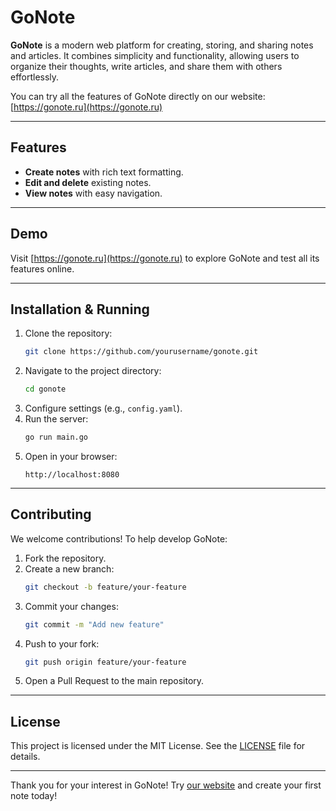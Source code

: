 # GoNote

**GoNote** is a modern web platform for creating, storing, and sharing notes and articles. It combines simplicity and functionality, allowing users to organize their thoughts, write articles, and share them with others effortlessly.

You can try all the features of GoNote directly on our website: [https://gonote.ru](https://gonote.ru)

 ---

## Features

- **Create notes** with rich text formatting.
- **Edit and delete** existing notes.
- **View notes** with easy navigation.

 ---

## Demo

Visit [https://gonote.ru](https://gonote.ru) to explore GoNote and test all its features online.

 ---

## Installation & Running

1. Clone the repository:
   ```bash
   git clone https://github.com/yourusername/gonote.git
   ```
2. Navigate to the project directory:
   ```bash
   cd gonote
   ```
3. Configure settings (e.g., `config.yaml`).
4. Run the server:
   ```bash
   go run main.go
   ```
5. Open in your browser:
   ```
   http://localhost:8080
   ```

 ---

## Contributing

We welcome contributions! To help develop GoNote:

1. Fork the repository.
2. Create a new branch:
   ```bash
   git checkout -b feature/your-feature
   ```
3. Commit your changes:
   ```bash
   git commit -m "Add new feature"
   ```
4. Push to your fork:
   ```bash
   git push origin feature/your-feature
   ```
5. Open a Pull Request to the main repository.

 ---

## License

This project is licensed under the MIT License. See the [LICENSE](LICENSE) file for details.

 ---

Thank you for your interest in GoNote! Try [our website](https://gonote.ru) and create your first note today!
